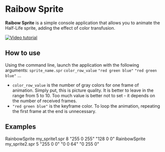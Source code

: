 # Raibow Sprite

**Raibow Sprite** is a simple console application that allows you to animate
the Half-Life sprite, adding the effect of color transfusion.

[![Video tutorial](http://img.youtube.com/vi/maYiBrBojwk/0.jpg)](http://www.youtube.com/watch?v=maYiBrBojwk)

## How to use

Using the command line, launch the application with the following
arguments: `sprite_name.spr` `color_row_value` `"red green blue"` `"red green blue"` ...

* `color_row_value` is the number of gray colors for one frame of animation.
Simply put, this is picture quality. It is better to leave in the range
from 5 to 10. Too much value is better not to set - it depends on
the number of received frames.
* `"red green blue"` is the keyframe color. To loop the animation, repeating the first frame at the end is unnecessary.

## Examples

RainbowSprite my_sprite1.spr 8 "255 0 255" "128 0 0"
RainbowSprite my_sprite2.spr 5 "255 0 0" "0 0 64" "0 255 0"
